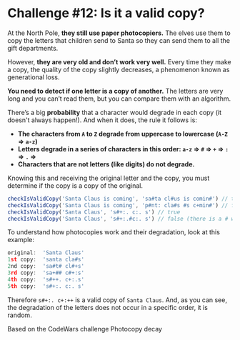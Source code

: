 # Challenge #12: Is it a valid copy?

At the North Pole, **they still use paper photocopiers.** The elves use them to copy the letters that children send to Santa so they can send them to all the gift departments.

However, **they are very old and don’t work very well.** Every time they make a copy, the quality of the copy slightly decreases, a phenomenon known as generational loss.

**You need to detect if one letter is a copy of another.** The letters are very long and you can’t read them, but you can compare them with an algorithm.

There’s a big **probability** that a character would degrade in each copy (it doesn't always happen!). And when it does, the rule it follows is:

- **The characters from `A` to `Z` degrade from uppercase to lowercase (`A-Z` ⇒ `a-z`)**
- **Letters degrade in a series of characters in this order: `a-z` ⇒ `#` ⇒ `+` ⇒ `:` ⇒ `.` ⇒ ` `**
- **Characters that are not letters (like digits) do not degrade.**

Knowing this and receiving the original letter and the copy, you must determine if the copy is a copy of the original.

```js
checkIsValidCopy('Santa Claus is coming', 'sa#ta cl#us is comin#') // true
checkIsValidCopy('Santa Claus is coming', 'p#nt: cla#s #s c+min#') // false (for the initial p)
checkIsValidCopy('Santa Claus', 's#+:. c:. s') // true
checkIsValidCopy('Santa Claus', 's#+:.#c:. s') // false (there is a # where it should not be)
```

To understand how photocopies work and their degradation, look at this example:

```js
original:  'Santa Claus'
1st copy:  'santa cla#s'
2nd copy:  'sa#t# cl#+s'
3rd copy:  'sa+## c#+:s'
4th copy:  's#++. c+:.s'
5th copy:  's#+:. c:. s'
```

Therefore `s#+:. c+:++` is a valid copy of `Santa Claus`. And, as you can see, the degradation of the letters does not occur in a specific order, it is random.

Based on the CodeWars challenge Photocopy decay
